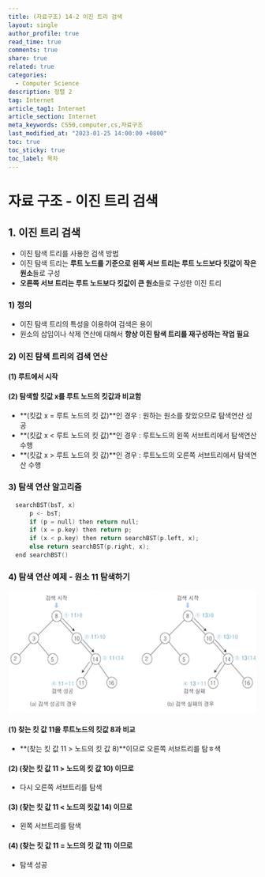 ```yaml
---
title: (자료구조) 14-2 이진 트리 검색
layout: single
author_profile: true
read_time: true
comments: true
share: true
related: true
categories:
  - Computer Science
description: 정렬 2
tag: Internet
article_tag1: Internet
article_section: Internet
meta_keywords: CS50,computer,cs,자료구조
last_modified_at: "2023-01-25 14:00:00 +0800"
toc: true
toc_sticky: true
toc_label: 목차
---
```


# 자료 구조 - 이진 트리 검색

## 1. 이진 트리 검색

- 이진 탐색 트리를 사용한 검색 방법
- 이진 탐색 트리는 **루트 노드를 기준으로 왼쪽 서브 트리는 루트 노드보다 킷값이 작은 원소**들로 구성
- **오른쪽 서브 트리는 루트 노드보다 킷값이 큰 원소**들로 구성한 이진 트리

### 1) 정의

- 이진 탐색 트리의 특성을 이용하여 검색은 용이
- 원소의 삽입이나 삭제 연산에 대해서 **항상 이진 탐색 트리를 재구성하는 작업 필요**

### 2) 이진 탐색 트리의 검색 연산

#### (1) 루트에서 시작

#### (2) 탐색할 킷값 x를 루트 노드의 킷값과 비교함

- **(킷값 x = 루트 노드의 킷 값)**인 경우 : 원하는 원소를 찾았으므로 탐색연산 성공
- **(킷값 x < 루트 노드의 킷 값)**인 경우 : 루트노드의 왼쪽 서브트리에서 탐색연산 수행
- **(킷값 x > 루트 노드의 킷 값)**인 경우 : 루트노드의 오른쪽 서브트리에서 탐색연산 수행

### 3) 탐색 연산 알고리즘

```c
  searchBST(bsT, x)
      p <- bsT;
      if (p = null) then return null;
      if (x = p.key) then return p;
      if (x < p.key) then return searchBST(p.left, x);
      else return searchBST(p.right, x);
  end searchBST()
```

### 4) 탐색 연산 예제 - 원소 11 탐색하기

![alt](/assets/images/post/ComputerStudy/791.png)

#### (1) 찾는 킷 값 11을 루트노드의 킷값 8과 비교

- **(찾는 킷 값 11 > 노드의 킷 값 8)**이므로 오른쪽 서브트리를 탐ㅎ색

#### (2) (찾는 킷 값 11 > 노드의 킷 값 10) 이므로

- 다시 오른쪽 서브트리를 탐색

#### (3) (찾는 킷 값 11 < 노드의 킷값 14) 이므로

- 왼쪽 서브트리를 탐색

#### (4) (찾는 킷 값 11 = 노드의 킷 값 11) 이므로

- 탐색 성공
